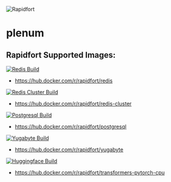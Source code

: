 ![Rapidfort](https://assets.website-files.com/6102f7f1589f985b19197b3d/61082629d82d1361e5835b58_rapidfort_logo-new.svg) 
# plenum

## Rapidfort Supported Images:

[![Redis Build](https://github.com/rapidfort/plenum/actions/workflows/redis_bitnami.yml/badge.svg)](https://github.com/rapidfort/plenum/actions/workflows/redis_bitnami.yml)
* https://hub.docker.com/r/rapidfort/redis

[![Redis Cluster Build](https://github.com/rapidfort/plenum/actions/workflows/redis_cluster_bitnami.yml/badge.svg)](https://github.com/rapidfort/plenum/actions/workflows/redis_cluster_bitnami.yml)
* https://hub.docker.com/r/rapidfort/redis-cluster

[![Postgresql Build](https://github.com/rapidfort/plenum/actions/workflows/postgresql_bitnami.yml/badge.svg)](https://github.com/rapidfort/plenum/actions/workflows/postgresql_bitnami.yml)
* https://hub.docker.com/r/rapidfort/postgresql

[![Yugabyte Build](https://github.com/rapidfort/plenum/actions/workflows/yugabyte_yugabytedb.yml/badge.svg)](https://github.com/rapidfort/plenum/actions/workflows/yugabyte_yugabytedb.yml)
* https://hub.docker.com/r/rapidfort/yugabyte

[![Huggingface Build](https://github.com/rapidfort/plenum/actions/workflows/transformers_pytorch_cpu_huggingface.yml/badge.svg)](https://github.com/rapidfort/plenum/actions/workflows/transformers_pytorch_cpu_huggingface.yml)
* https://hub.docker.com/r/rapidfort/transformers-pytorch-cpu
